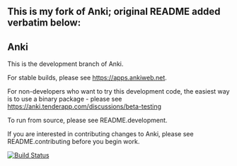 This is my fork of Anki; original README added verbatim below:
-------------------------------------
Anki
-------------------------------------

This is the development branch of Anki.

For stable builds, please see https://apps.ankiweb.net.

For non-developers who want to try this development code,
the easiest way is to use a binary package - please see
https://anki.tenderapp.com/discussions/beta-testing

To run from source, please see README.development.

If you are interested in contributing changes to Anki, please
see README.contributing before you begin work.

[![Build Status](https://travis-ci.org/dae/anki.svg?branch=master)](https://travis-ci.org/dae/anki)
